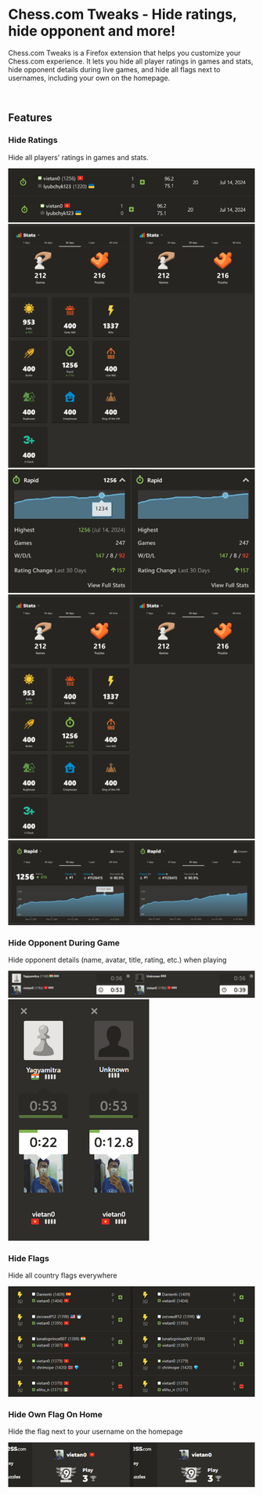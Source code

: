 # Chess.com Tweaks - Hide ratings, hide opponent and more!

Chess.com Tweaks is a Firefox extension that helps you customize your Chess.com experience. It lets you hide all player ratings in games and stats, hide opponent details during live games, and hide all flags next to usernames, including your own on the homepage.

[<img src="https://extensionworkshop.com/assets/img/documentation/publish/get-the-addon-178x60px.dad84b42.png" alt="">](https://addons.mozilla.org/en-US/firefox/addon/hide-chesscom-ratings/)

## Features

### Hide Ratings

Hide all players' ratings in games and stats.

![ratings hidden in game archive](./screenshots/hideRatings-game-component.jpg)
![ratings hidden in stats](./screenshots/hideRatings-stats-overview.jpg)
![ratings & highest rating hidden in chart](./screenshots/hideRatings-chart.jpg)
![ratings hidden in /stats/overview](./screenshots/hideRatings-stats-overview.jpg)
![ratings hidden in /stats/live/rapid](./screenshots/hideRatings-stats-rapid.jpg)

### Hide Opponent During Game

Hide opponent details (name, avatar, title, rating, etc.) when playing

![hide opponent](./screenshots/hideOpponent.jpg)
![hide opponent in focus mode](./screenshots/hideOpponent-focusMode.jpg)

### Hide Flags

Hide all country flags everywhere

![hide flags](./screenshots/hideFlags.jpg)

### Hide Own Flag On Home

Hide the flag next to your username on the homepage

![hide own flag on home](./screenshots/hideOwnFlagOnHome.jpg)
